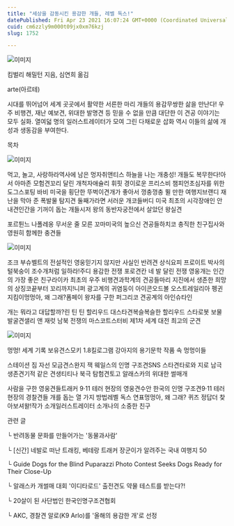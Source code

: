 ```yaml
---
title: "세상을 감동시킨 용감한 개들, 레벨 독스!"
datePublished: Fri Apr 23 2021 16:07:24 GMT+0000 (Coordinated Universal Time)
cuid: cm6zzly9m000t09jx0xm76kzj
slug: 1752

---
```



![이미지](https://cdn.hashnode.com/res/hashnode/image/upload/v1739248423491/928432e9-5217-4f30-8e57-927021afe6ac.jpeg)

킴벌리 해밀턴 지음, 심연희 옮김

arte(아르테)

시대를 뛰어넘어 세계 곳곳에서 활약한 서른한 마리 개들의 용감무쌍한 삶을 만난다! 우주 비행견, 재난 예보견, 위대한 발명견 등 믿을 수 없을 만큼 대단한 이 견공 이야기는 모두 실화. 열여덟 명의 일러스트레이터가 모여 그린 다채로운 삽화 역시 이들의 삶에 개성과 생동감을 부여한다.

목차

![이미지](https://cdn.hashnode.com/res/hashnode/image/upload/v1739248425255/7b673b2c-e12e-4422-8156-eb60a62e2780.jpeg)

먹고, 놀고, 사랑하라역사에 남은 멍자취앤티스 하늘을 나는 개충성! 개들도 복무한다!아서 아마존 모험견꼬리 달린 개척자애슐리 휘핏 경이로운 프리스비 챔피언초심자를 위한 도그스포팅 바비 미국을 횡단한 뚜벅이견개가 좋아서 껑충껑충 뛸 만한 여행지브랜디 재난을 막아 준 폭발물 탐지견 둘째가라면 서러운 개코들버디 미국 최초의 시각장애인 안내견인간을 기꺼이 돕는 개들시저 왕의 동반자궁전에서 살았던 왕실견

포르튄느 나폴레옹 무서운 줄 모른 꼬마미국의 높으신 견공들하치코 충직한 친구집사와 영원히 함께한 충견들

![이미지](https://cdn.hashnode.com/res/hashnode/image/upload/v1739248427312/312dcc7e-9d2a-4bad-b34b-5b6db6bb4abc.jpeg)

조크 부슈벨트의 전설적인 영웅믿기지 않지만 사실인 반려견 상식요피 프로이트 박사의 털북숭이 조수개처럼 일하라!주디 용감한 전쟁 포로견칸 네 발 달린 전쟁 영웅개는 인간의 가장 좋은 친구라이카 최초의 우주 비행견과학계의 견공들마리 지진에서 생존한 희망의 상징코끝부터 꼬리까지!니퍼 광고계의 귀염둥이 아이콘오드볼 오스트레일리아 펭귄 지킴이멍멍아, 왜 그래?폼페이 왕자를 구한 퍼그리코 견공계의 아인슈타인

개는 뭐라고 대답할까?린 틴 틴 할리우드 대스타견복슬복슬한 할리우드 스타로봇 보물 발굴견샐리 앤 재럿 남북 전쟁의 마스코트스터비 제1차 세계 대전 최고의 군견

![이미지](https://cdn.hashnode.com/res/hashnode/image/upload/v1739248429566/c2b3c993-5421-4ba8-a3bc-1e14194f4441.jpeg)

멍멍! 세계 기록 보유견스모키 1.8킬로그램 강아지의 용기문학 작품 속 멍멍이들

스테이션 짐 자선 모금견스완지 잭 웨일스의 인명 구조견SNS 스타견타로와 지로 남극 생존견기적 같은 견생티티나 북극 탐험견토고 알래스카의 위대한 썰매개

사람을 구한 영웅견들트래커 9·11 테러 현장의 영웅견수안 한국의 인명 구조견9·11 테러 현장의 경찰견들 개를 돕는 열 가지 방법레벨 독스 연표멍멍아, 왜 그래? 퀴즈 정답더 찾아보셔왈!작가 소개일러스트레이터 소개나의 소중한 친구

관련 글

└ 반려동물 문화를 만들어가는 '동물과사람'

└ [신간] 네발로 떠난 트래킹, 베테랑 트래커 장군이가 알려주는 국내 여행지 50

└ Guide Dogs for the Blind Puparazzi Photo Contest Seeks Dogs Ready for Their Close-Up

└ 알래스카 개썰매 대회 '이디타로드' 출전견도 약물 테스트를 받는다?!

└ 20살이 된 사단법인 한국인명구조견협회

└ AKC, 경찰견 알로(K9 Arlo)를 '올해의 용감한 개'로 선정